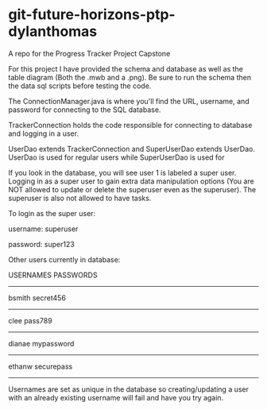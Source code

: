 # git-future-horizons-ptp-dylanthomas

A repo for the  Progress Tracker Project Capstone





For this project I have provided the schema and database as well as the table diagram (Both the .mwb and a .png). Be sure to run the schema then the data sql scripts before testing the code. 



The ConnectionManager.java is where you'll find the URL, username, and password for connecting to the SQL database. 



TrackerConnection holds the code responsible for connecting to database and logging in a user.



UserDao extends TrackerConnection and SuperUserDao extends UserDao. UserDao is used for regular users while SuperUserDao is used for 



If you look in the database, you will see user 1 is labeled a super user. Logging in as a super user to gain extra data manipulation options (You are NOT allowed to update or delete the superuser even as the superuser). The superuser is also not allowed to have tasks.



To login as the super user:

username: superuser

password: super123



Other users currently in database:

USERNAMES 	PASSWORDS

--------------------------

bsmith		secret456

--------------------------

clee		pass789

--------------------------

dianae		mypassword

--------------------------

ethanw		securepass

--------------------------



Usernames are set as unique in the database so creating/updating a user with an already existing username will fail and have you try again.

